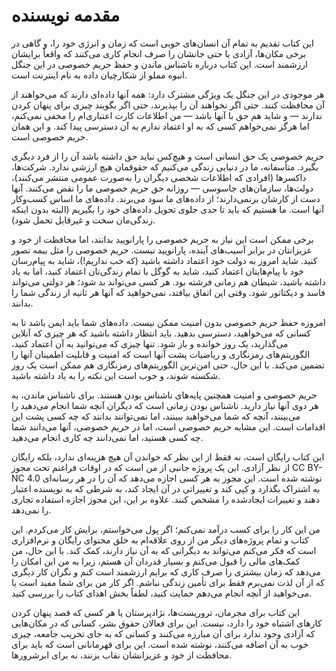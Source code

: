 # مقدمه نویسنده
این کتاب تقدیم به تمام آن انسان‌های خوبی است که زمان و انرژی خود را، و گاهی در برخی مکان‌ها، آزادی یا حتی جانشان را صرف انجام کاری می‌کنند که واقعاً برایشان ارزشمند است. این کتاب درباره ناشناس ماندن و حفظ حریم خصوصی در این جنگل انبوه مملو از شکارچیان داده به نام اینترنت است.

هر موجودی در این جنگل یک ویژگی مشترک دارد: همه آنها داده‌ای دارند که می‌خواهند از آن محافظت کنند. حتی اگر نخواهند آن را بپذیرند، حتی اگر بگویند چیزی برای پنهان کردن ندارند — و شاید هم حق با آنها باشد — من اطلاعات کارت اعتباری‌ام را مخفی نمی‌کنم، اما هرگز نمی‌خواهم کسی که به او اعتماد ندارم به آن دسترسی پیدا کند. و این همان حریم خصوصی است.

حریم خصوصی یک حق انسانی است و هیچ‌کس نباید حق داشته باشد آن را از فرد دیگری بگیرد. متأسفانه، ما در دنیایی زندگی می‌کنیم که حقوقمان هیچ ارزشی ندارد. شرکت‌ها، داکسرها (افرادی که اطلاعات شخصی دیگران را به‌صورت عمومی منتشر می‌کنند)، دولت‌ها، سازمان‌های جاسوسی — روزانه حق حریم خصوصی ما را نقض می‌کنند. آنها دست از کارشان برنمی‌دارند؛ از داده‌های ما سود می‌برند. داده‌های ما اساس کسب‌وکار آنها است. ما هستیم که باید تا حدی جلوی تحویل داده‌های خود را بگیریم (البته بدون اینکه زندگی‌مان سخت و غیرقابل تحمل شود).

برخی ممکن است این نیاز به حریم خصوصی را پارانویید بدانند، اما محافظت از خود و عزیزانتان در برابر آسیب‌های آینده، پارانویید نیست. حریم خصوصی را مثل بیمه تصور کنید. شاید امروز به دولت خود اعتماد داشته باشید (که خب نداریم!)، شاید به پیام‌رسان خود با پیام‌هایتان اعتماد کنید، شاید به گوگل با تمام زندگی‌تان اعتماد کنید، اما به یاد داشته باشید، شیطان هم زمانی فرشته بود. هر کسی می‌تواند بد شود؛ هر دولتی می‌تواند فاسد و دیکتاتور شود. وقتی این اتفاق بیافتد، نمی‌خواهید که آنها هر ثانیه از زندگی شما را بدانند.

امروزه حفظ حریم خصوصی بدون امنیت ممکن نیست. داده‌های شما باید ایمن باشد تا به کسانی که می‌خواهید، دسترسی بدهید. باید انتظار داشته باشید که هر چیزی که آنلاین می‌گذارید، یک روز خوانده و باز شود. تنها چیزی که می‌توانید به آن اعتماد کنید، الگوریتم‌های رمزنگاری و ریاضیات پشت آنها است که امنیت و قابلیت اطمینان آنها را تضمین می‌کند. با این حال، حتی امن‌ترین الگوریتم‌های رمزنگاری هم ممکن است یک روز شکسته شوند، و خوب است این نکته را به یاد داشته باشید.

حریم خصوصی و امنیت همچنین پایه‌های ناشناس بودن هستند. برای ناشناس ماندن، به هر دوی آنها نیاز دارید. ناشناس بودن زمانی است که دیگران آنچه شما انجام می‌دهید را می‌بینند، آنچه که شما می‌خواهید ببینند، اما نمی‌توانند بدانند که چه کسی پشت این اقدامات است. این مشابه حریم خصوصی است، اما در حریم خصوصی، آنها می‌دانند شما چه کسی هستید، اما نمی‌دانند چه کاری انجام می‌دهید.

این کتاب رایگان است، نه فقط از این نظر که خواندن آن هیچ هزینه‌ای ندارد، بلکه رایگان از نظر آزادی. این یک پروژه جانبی از من است که در اوقات فراغتم تحت مجوز CC BY-NC 4.0 نوشته شده است. این مجوز به هر کسی اجازه می‌دهد که آن را در هر رسانه‌ای به اشتراک بگذارد و کپی کند و تغییراتی در آن ایجاد کند، به شرطی که به نویسنده اعتبار دهند و تغییرات ایجادشده را مشخص کنند. علاوه بر این، این مجوز اجازه استفاده تجاری را نمی‌دهد.

من این کار را برای کسب درآمد نمی‌کنم؛ اگر پول می‌خواستم، برایش کار می‌کردم. این کتاب و تمام پروژه‌های دیگر من از روی علاقه‌ام به خلق محتوای رایگان و نرم‌افزاری است که فکر می‌کنم می‌تواند به دیگرانی که به آن نیاز دارند، کمک کند. با این حال، من کمک‌های مالی را قبول می‌کنم و بسیار قدردان آن هستم، زیرا به من این امکان را می‌دهد که زمان بیشتری را صرف کاری که برایم ارزشمند است کنم و نگران کار دیگری که از آن لذت نمی‌برم فقط برای تأمین زندگی نباشم. اگر کار من برای شما مفید است یا می‌خواهید از آنچه انجام می‌دهم حمایت کنید، لطفاً بخش اهدای کتاب را بررسی کنید.

این کتاب برای مجرمان، تروریست‌ها، نژادپرستان یا هر کسی که قصد پنهان کردن کارهای اشتباه خود را دارد، نیست. این برای فعالان حقوق بشر، کسانی که در مکان‌هایی که آزادی وجود ندارد برای آن مبارزه می‌کنند و کسانی که به جای تخریب جامعه، چیزی خوب به آن اضافه می‌کنند، نوشته شده است. این برای قهرمانانی است که باید برای محافظت از خود و عزیزانشان نقاب بزنند، نه برای ابرشرورها.